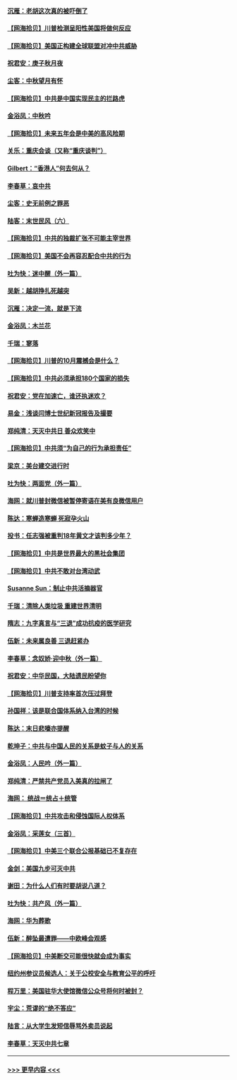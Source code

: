 #### [沉雁：老胡这次真的被吓倒了](../pages/nsc993/n12449796.md?t=10032051) 
#### [【网海拾贝】川普检测呈阳性美国将做何反应](../pages/nsc993/n12449042.md?t=10032051) 
#### [【网海拾贝】美国正构建全球联盟对冲中共威胁](../pages/nsc993/n12446580.md?t=10032051) 
#### [祝君安：庚子秋月夜](../pages/nsc993/n12445870.md?t=10032051) 
#### [尘客：中秋望月有怀](../pages/nsc993/n12444632.md?t=10032051) 
#### [【网海拾贝】中共是中国实现民主的拦路虎](../pages/nsc993/n12443573.md?t=10032051) 
#### [金浴凤：中秋吟](../pages/nsc993/n12441773.md?t=10032051) 
#### [【网海拾贝】未来五年会是中美的高风险期](../pages/nsc993/n12440760.md?t=10032051) 
#### [关乐：重庆会谈（又称“重庆谈判”）](../pages/nsc993/n12437525.md?t=10032051) 
#### [Gilbert：“香港人”何去何从？](../pages/nsc993/n12435894.md?t=10032051) 
#### [李春草：哀中共](../pages/nsc993/n12435874.md?t=10032051) 
#### [尘客：史无前例之罪恶](../pages/nsc993/n12435762.md?t=10032051) 
#### [陆客：末世民风（六）](../pages/nsc993/n12435354.md?t=10032051) 
#### [【网海拾贝】中共的独裁扩张不可能主宰世界](../pages/nsc993/n12435151.md?t=10032051) 
#### [【网海拾贝】美国不会再容忍配合中共的行为](../pages/nsc993/n12433808.md?t=10032051) 
#### [吐为快：迷中醒（外一篇）](../pages/nsc993/n12433585.md?t=10032051) 
#### [吴新：越胡挣扎死越突](../pages/nsc993/n12433562.md?t=10032051) 
#### [沉雁：决定一流，就是下流](../pages/nsc993/n12432128.md?t=10032051) 
#### [金浴凤：木兰花](../pages/nsc993/n12432124.md?t=10032051) 
#### [千瑞：寥落](../pages/nsc993/n12432071.md?t=10032051) 
#### [【网海拾贝】川普的10月震撼会是什么？](../pages/nsc993/n12431624.md?t=10032051) 
#### [【网海拾贝】中共必须承担180个国家的损失](../pages/nsc993/n12428893.md?t=10032051) 
#### [祝君安：党在加速亡，谁还执迷欢？](../pages/nsc993/n12428652.md?t=10032051) 
#### [易金：浅谈闫博士世纪新冠报告及撮要](../pages/nsc993/n12426822.md?t=10032051) 
#### [郑纯清：天灭中共日 善众欢笑中](../pages/nsc993/n12426784.md?t=10032051) 
#### [【网海拾贝】中共须“为自己的行为承担责任”](../pages/nsc993/n12426067.md?t=10032051) 
#### [梁京：美台建交进行时](../pages/nsc993/n12424066.md?t=10032051) 
#### [吐为快：两面党（外一篇）](../pages/nsc993/n12424043.md?t=10032051) 
#### [海网：就川普封微信被暂停寄语在美有良微信用户](../pages/nsc993/n12424021.md?t=10032051) 
#### [陈达：寒蝉造寒蝉 死寂孕火山](../pages/nsc993/n12423958.md?t=10032051) 
#### [投书：任志强被重判18年黄文才该判多少年？](../pages/nsc993/n12423672.md?t=10032051) 
#### [【网海拾贝】中共是世界最大的黑社会集团](../pages/nsc993/n12423543.md?t=10032051) 
#### [【网海拾贝】中共不敢对台湾动武](../pages/nsc993/n12421418.md?t=10032051) 
#### [Susanne Sun：制止中共活摘器官](../pages/nsc993/n12419654.md?t=10032051) 
#### [千瑞：清除人类垃圾 重建世界清明](../pages/nsc993/n12419414.md?t=10032051) 
#### [隋志：九字真言与“三退”成功抗疫的医学研究](../pages/nsc993/n12419248.md?t=10032051) 
#### [伍新：未来属良善 三退赶紧办](../pages/nsc993/n12418496.md?t=10032051) 
#### [李春草：念奴娇·迎中秋（外一篇）](../pages/nsc993/n12418465.md?t=10032051) 
#### [祝君安：中华民国，大陆遗民盼望你](../pages/nsc993/n12418089.md?t=10032051) 
#### [【网海拾贝】川普支持率首次压过拜登](../pages/nsc993/n12418050.md?t=10032051) 
#### [孙国祥：该是联合国体系纳入台湾的时候](../pages/nsc993/n12417369.md?t=10032051) 
#### [陈达：末日悲嚎亦提醒](../pages/nsc993/n12416736.md?t=10032051) 
#### [乾坤子：中共与中国人民的关系是蚊子与人的关系](../pages/nsc993/n12416632.md?t=10032051) 
#### [金浴凤：人民吟（外一篇）](../pages/nsc993/n12416567.md?t=10032051) 
#### [郑纯清：严禁共产党员入美真的拉闸了](../pages/nsc993/n12416550.md?t=10032051) 
#### [海网： 统战＝统占＋统管](../pages/nsc993/n12416404.md?t=10032051) 
#### [【网海拾贝】中共攻击和侵蚀国际人权体系](../pages/nsc993/n12416250.md?t=10032051) 
#### [金浴凤：采莲女（三首）](../pages/nsc993/n12415517.md?t=10032051) 
#### [【网海拾贝】中美三个联合公报基础已不复存在](../pages/nsc993/n12415054.md?t=10032051) 
#### [金剑：美国九步可灭中共](../pages/nsc993/n12413183.md?t=10032051) 
#### [谢田：为什么人们有时要胡说八道？](../pages/nsc993/n12411861.md?t=10032051) 
#### [吐为快：共产风（外一篇）](../pages/nsc993/n12411761.md?t=10032051) 
#### [海网：华为葬歌](../pages/nsc993/n12410381.md?t=10032051) 
#### [伍新：醉坠最遭罪——中欧峰会观感](../pages/nsc993/n12410364.md?t=10032051) 
#### [【网海拾贝】中美断交可能很快就会成为事实](../pages/nsc993/n12409495.md?t=10032051) 
#### [纽约州参议员候选人：关于公校安全与教育公平的呼吁](../pages/nsc993/n12409228.md?t=10032051) 
#### [程万里：美国驻华大使馆微信公众号将何时被封？](../pages/nsc993/n12407397.md?t=10032051) 
#### [宇尘：荒谬的“绝不答应”](../pages/nsc993/n12407360.md?t=10032051) 
#### [陆言：从大学生发短信辱骂外卖员说起](../pages/nsc993/n12407285.md?t=10032051) 
#### [李春草：天灭中共七章](../pages/nsc993/n12406988.md?t=10032051) 

----
#### [ >>> 更早内容 <<< ](../indexes/nsc993-earlier.md)
